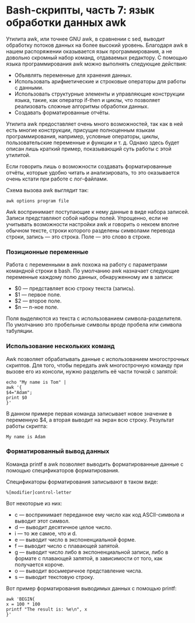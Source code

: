 # Bash-скрипты, часть 7: язык обработки данных awk

Утилита awk, или точнее GNU awk, в сравнении с sed, выводит обработку потоков данных на более высокий уровень. Благодаря awk в нашем распоряжении оказывается язык программирования, а не довольно скромный набор команд, отдаваемых редактору. С помощью языка программирования awk можно выполнять следующие действия:
- Объявлять переменные для хранения данных.
- Использовать арифметические и строковые операторы для работы с данными.
- Использовать структурные элементы и управляющие конструкции языка, такие, как оператор if-then и циклы, что позволяет реализовать сложные алгоритмы обработки данных.
- Создавать форматированные отчёты.

Утилита awk предоставляет очень много возможностей, так как в ней есть многие конструкции, присущие полноценным языкам программирования, например, условные операторы, циклы, пользовательские переменные и функции и т. д. Однако здесь будет описан лишь краткий пример, показывающий суть работы с этой утилитой.

Если говорить лишь о возможности создавать форматированные отчёты, которые удобно читать и анализировать, то это оказывается очень кстати при работе с лог-файлами.

Схема вызова awk выглядит так:
```shell
awk options program file
```

Awk воспринимает поступающие к нему данные в виде набора записей. Записи представляют собой наборы полей. Упрощенно, если не учитывать возможности настройки awk и говорить о некоем вполне обычном тексте, строки которого разделены символами перевода строки, запись — это строка. Поле — это слово в строке.

### Позиционные переменные

Работа с переменными в awk похожа на работу с параметрами командной строки в bash. По умолчанию awk назначает следующие переменные каждому полю данных, обнаруженному им в записи:
- $0 — представляет всю строку текста (запись).
- $1 — первое поле.
- $2 — второе поле.
- $n — n-ное поле.

Поля выделяются из текста с использованием символа-разделителя. По умолчанию это пробельные символы вроде пробела или символа табуляции.

### Использование нескольких команд

Awk позволяет обрабатывать данные с использованием многострочных скриптов. Для того, чтобы передать awk многострочную команду при вызове его из консоли, нужно разделить её части точкой с запятой:
```shell
echo "My name is Tom" |
awk '{
$4="Adam";
print $0
}'
```

В данном примере первая команда записывает новое значение в переменную $4, а вторая выводит на экран всю строку. Результат работы скрипта:
```shell
My name is Adam
```

### Форматированный вывод данных

Команда printf в awk позволяет выводить форматированные данные с помощью спецификаторов форматирования.

Спецификаторы форматирования записывают в таком виде:
```shell
%[modifier]control-letter
```

Вот некоторые из них:
- c — воспринимает переданное ему число как код ASCII-символа и выводит этот символ.
- d — выводит десятичное целое число.
- i — то же самое, что и d.
- e — выводит число в экспоненциальной форме.
- f — выводит число с плавающей запятой.
- g — выводит число либо в экспоненциальной записи, либо в формате с плавающей запятой, в зависимости от того, как получается короче.
- o — выводит восьмеричное представление числа.
- s — выводит текстовую строку.

Вот пример форматирования выводимых данных с помощью printf:
```shell
awk 'BEGIN{
x = 100 * 100
printf "The result is: %e\n", x
}'
```


